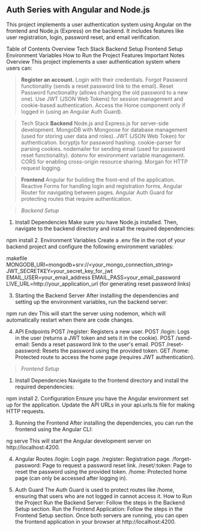 ## Auth Series with Angular and Node.js

This project implements a user authentication system using Angular on the frontend and Node.js (Express) on the backend. It includes features like user registration, login, password reset, and email verification.

Table of Contents
Overview
Tech Stack
Backend Setup
Frontend Setup
Environment Variables
How to Run the Project
Features
Important Notes
Overview
This project implements a user authentication system where users can:

> **Register an account.**
> Login with their credentials.
> Forgot Password functionality (sends a reset password link to the email).
> Reset Password functionality (allows changing the old password to a new one).
> Use JWT (JSON Web Tokens) for session management and cookie-based authentication.
> Access the Home component only if logged in (using an Angular Auth Guard).

> Tech Stack
> **Backend**
> Node.js and Express.js for server-side development.
> MongoDB with Mongoose for database management (used for storing user data and roles).
> JWT (JSON Web Token) for authentication.
> bcryptjs for password hashing.
> cookie-parser for parsing cookies.
> nodemailer for sending email (used for password reset functionality).
> dotenv for environment variable management.
> CORS for enabling cross-origin resource sharing.
> Morgan for HTTP request logging.

> **Frontend**
> Angular for building the front-end of the application.
> Reactive Forms for handling login and registration forms.
> Angular Router for navigating between pages.
> Angular Auth Guard for protecting routes that require authentication.

> _Backend Setup_

1. Install Dependencies
   Make sure you have Node.js installed. Then, navigate to the backend directory and install the required dependencies:

npm install 2. Environment Variables
Create a .env file in the root of your backend project and configure the following environment variables:

makefile
MONGODB_URI=mongodb+srv://<your_mongo_connection_string>
JWT_SECRETKEY=your_secret_key_for_jwt
EMAIL_USER=your_email_address
EMAIL_PASS=your_email_password
LIVE_URL=http://your_application_url (for generating reset password links)

3. Starting the Backend Server
   After installing the dependencies and setting up the environment variables, run the backend server:

npm run dev
This will start the server using nodemon, which will automatically restart when there are code changes.

4. API Endpoints
   POST /register: Registers a new user.
   POST /login: Logs in the user (returns a JWT token and sets it in the cookie).
   POST /send-email: Sends a reset password link to the user's email.
   POST /reset-password: Resets the password using the provided token.
   GET /home: Protected route to access the home page (requires JWT authentication).

> _Frontend Setup_

1. Install Dependencies
   Navigate to the frontend directory and install the required dependencies:

npm install 2. Configuration
Ensure you have the Angular environment set up for the application. Update the API URLs in your api.urls.ts file for making HTTP requests.

3. Running the Frontend
   After installing the dependencies, you can run the frontend using the Angular CLI:

ng serve
This will start the Angular development server on http://localhost:4200.

4. Angular Routes
   /login: Login page.
   /register: Registration page.
   /forget-password: Page to request a password reset link.
   /reset/:token: Page to reset the password using the provided token.
   /home: Protected home page (can only be accessed after logging in).

5. Auth Guard
   The Auth Guard is used to protect routes like /home, ensuring that users who are not logged in cannot access it.
   How to Run the Project
   Run the Backend Server: Follow the steps in the Backend Setup section.
   Run the Frontend Application: Follow the steps in the Frontend Setup section.
   Once both servers are running, you can open the frontend application in your browser at http://localhost:4200.
